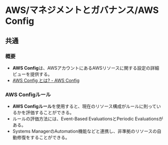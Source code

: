 # AWS/マネジメントとガバナンス/AWS Config

## 共通

### 概要

- **AWS Config**は、AWSアカウントにあるAWSリソースに関する設定の詳細ビューを提供する。
- [AWS Config とは? - AWS Config](https://docs.aws.amazon.com/ja_jp/config/latest/developerguide/WhatIsConfig.html)

### AWS Configルール

- **AWS Configルール**を使用すると、現在のリソース構成がルールに則っているかを評価することができる。
- ルールの評価方法には、Event-Based EvaluationsとPeriodic Evaluationsがある。
- Systems ManagerのAutomation機能などと連携し、非準拠のリソースの自動修復をすることができる。
